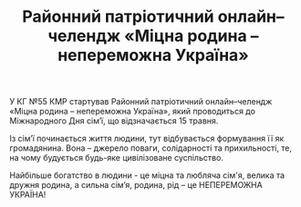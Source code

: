 ﻿---
title: Районний патріотичний онлайн–челендж «Міцна родина – непереможна Україна»
---

У КГ №55 КМР стартував Районний патріотичний онлайн–челендж «Міцна родина – непереможна Україна», який проводиться до Міжнародного Дня сім’ї, що відзначається 15 травня.

Із сім’ї починається життя людини, тут відбувається формування її як громадянина. Вона – джерело поваги, солідарності та прихильності, те, на чому будується будь-яке цивілізоване суспільство.

Найбільше богатство в людини - це міцна та любляча сім'я, велика та дружня родина, а сильна сім’я, родина, рід – це НЕПЕРЕМОЖНА УКРАЇНА!

<slideshow />

<youtube id="e6pOBTT0NXg" />
<youtube id="BCDUSAgIp6A" />
<youtube id="6ThVdy8sbLQ" />
<youtube id="3_RpNFzcmP0" />
<youtube id="K3pUE4NsxNs" />
<youtube id="wLyUL8V7a40" />
<youtube id="_DFx9dBIH_M" />
<youtube id="BEbWLlj46EU" />
<youtube id="VtyIU8t4Bss" />